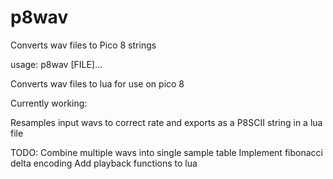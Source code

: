# p8wav
Converts wav files to Pico 8 strings

usage: p8wav [FILE]...

Converts wav files to lua for use on pico 8

Currently working:

Resamples input wavs to correct rate and exports as a P8SCII string in a lua file

TODO:
Combine multiple wavs into single sample table
Implement fibonacci delta encoding
Add playback functions to lua
